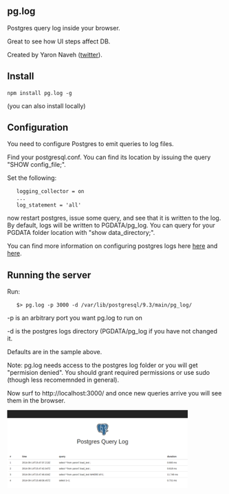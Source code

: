 ## pg.log
Postgres query log inside your browser.

Great to see how UI steps affect DB.

Created by Yaron Naveh ([twitter](https://twitter.com/YaronNaveh)).

## Install

    npm install pg.log -g

(you can also install locally)

## Configuration
You need to configure Postgres to emit queries to log files.

Find your postgresql.conf. You can find its location by issuing the query "SHOW config_file;".

Set the following:

`````
   logging_collector = on
   ...
   log_statement = 'all'
`````

now restart postgres, issue some query, and see that it is written to the log.
By default, logs will be written to PGDATA/pg_log. You can query for your PGDATA folder location with "show data_directory;".


You can find more information on configuring postgres logs here [here](http://stackoverflow.com/questions/722221/how-to-log-postgres-sql-queries) and [here](http://www.postgresql.org/docs/9.3/static/runtime-config-logging.html).


## Running the server

Run:

`````
   $> pg.log -p 3000 -d /var/lib/postgresql/9.3/main/pg_log/  
`````
-p is an arbitrary port you want pg.log to run on 

-d is the postgres logs directory (PGDATA/pg_log if you have not changed it. 

Defaults are in the sample above.

Note: pg.log needs access to the postgres log folder or you will get "permision denied". You should grant required permissions or use sudo (though less recomemnded in general).

Now surf to http://localhost:3000/ and once new queries arrive you will see them in the browser.

<img src="https://raw.githubusercontent.com/yaronn/pg.log/master/public/pg.log.png"  width="420px" />
